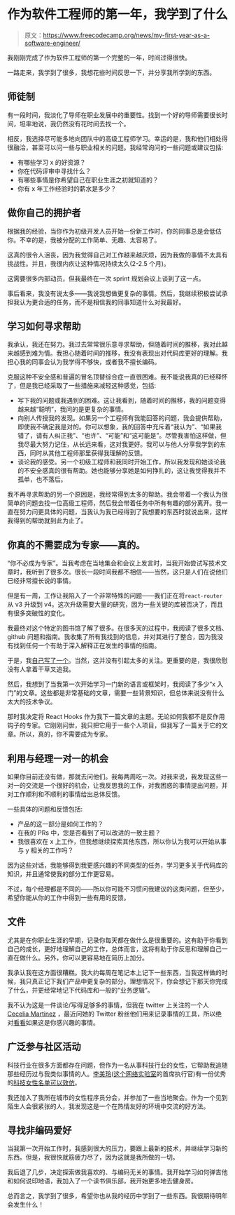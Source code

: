 # 作为软件工程师的第一年，我学到了什么

> 原文：<https://www.freecodecamp.org/news/my-first-year-as-a-software-engineer/>

我刚刚完成了作为软件工程师的第一个完整的一年，时间过得很快。

一路走来，我学到了很多，我想花些时间反思一下，并分享我所学到的东西。

## 师徒制

有一段时间，我淡化了导师在职业发展中的重要性。找到一个好的导师需要很长时间，坦率地说，我仍然没有花时间去找一个。

相反，我选择尽可能多地向团队中的高级工程师学习。幸运的是，我和他们相处得很融洽，甚至可以问一些与职业相关的问题。我经常询问的一些问题或建议包括:

*   有哪些学习 x 的好资源？
*   你在代码评审中寻找什么？
*   有哪些事情是你希望自己在职业生涯之初就知道的？
*   你有 x 年工作经验时的薪水是多少？

## 做你自己的拥护者

根据我的经验，当你作为初级开发人员开始一份新工作时，你的同事总是会低估你。不幸的是，我被分配的工作简单、无趣、太容易了。

这真的很令人沮丧，因为我觉得自己对工作越来越厌烦，因为我做的事情不太具有挑战性。并且，我很内疚让这种情况持续太久(2-2.5 个月)。

这需要很多内部动员，但我最终在一次 sprint 规划会议上谈到了这一点。

事后看来，我没有说太多——我说我想做更复杂的事情。然后，我继续积极尝试承担我认为更合适的任务，而不是相信我的同事知道什么对我最好。

## 学习如何寻求帮助

我承认，我还在努力。我过去常常很乐意寻求帮助，但随着时间的推移，我对此越来越感到难为情。我担心随着时间的推移，我没有表现出对代码库更好的理解。我担心我的同事会认为我学得不够快，或者我不擅长编码。

克服这种不安全感和普遍的冒名顶替综合症一直很困难。我不能说我真的已经释怀了，但是我已经采取了一些措施来减轻这种感觉，包括:

*   写下我的问题或我遇到的困难。这让我看到，随着时间的推移，我的问题变得越来越“聪明”，我问的是更复杂的事情。
*   向别人传授我的发现。如果另一个工程师有我能回答的问题，我会提供帮助，即使我不确定我是对的。你可以想象，我的回答中充斥着“我认为”、“如果我错了，请有人纠正我”、“也许”、“可能”和“这可能是”。尽管我害怕这样做，但我尽最大努力记住，从长远来看，这对我更好。我可以与他人分享我学到的东西，同时从其他工程师那里获得我理解的反馈。
*   谈论我的感受。另一个初级工程师和我同时开始工作，所以我发现和她谈论我的不安全感真的很有帮助。她也能够分享她是如何挣扎的，这让我觉得我并不孤单，也不落后。

我不再寻求帮助的另一个原因是，我经常得到太多的帮助。我会带着一个我认为很简单的问题去找一位高级工程师，然后我会带着任务中所有有趣的部分离开。我一直在努力问更具体的问题，当我认为我已经得到了我想要的东西时就说出来，这样我得到的帮助就到此为止了。

## 你真的不需要成为专家——真的。

“你不必成为专家”。当我考虑在当地集会和会议上发言时，当我开始尝试写技术文章时，我听到了很多次。很长一段时间我都不相信——当然，这只是人们在说他们已经非常擅长说的事情。

但是有一周，工作让我陷入了一个非常特殊的问题——我们正在将`react-router`从 v3 升级到 v4。这次升级需要大量的研究，因为一些关键的库被否决了，而且有很多突破性的变化。

我最终对这个特定的图书馆了解了很多。在很多天的过程中，我阅读了很多文档、github 问题和指南。我收集了所有我找到的信息，并对其进行了整合，因为我没有找到任何一个有助于深入解释正在发生的事情的指南。

于是，我[自己写了一个](https://www.freecodecamp.org/news/a-guide-to-upgrading-to-react-router-4/)。当然，这并没有引起太多的关注。更重要的是，我很欣慰没有人拿着干草叉追我。

然后，我想到了当我第一次开始学习一门新的语言或框架时，我阅读了多少“x 入门”的文章。这些都是非常基础的文章，需要一些背景知识，但总体来说没有什么太大的技术争议。

那时我决定将 React Hooks 作为我下一篇文章的主题。无论如何我都不是反作用钩子的专家。它刚刚问世，我只把它用于一些个人项目，但我写了一篇关于它的文章。所以，真的，你不需要成为专家。

## 利用与经理一对一的机会

如果你目前还没有做，那就去问他们。我每两周吃一次。对我来说，我发现这些一对一的交流是一个很好的机会，让我反思我的工作，对我困惑的事情提出问题，并对工作顺利和不顺利的事情给出总体反馈。

一些具体的问题和反馈包括:

*   产品的这一部分是如何工作的？
*   在我的 PRs 中，您是否看到了可以改进的一致主题？
*   我很喜欢在 x 上工作，但我想继续探索其他东西，所以你认为我可以开始从事与 y 相关的工作吗？

因为这些对话，我能够得到我更感兴趣的不同类型的任务，学习更多关于代码库的知识，并且通常使我的部分工作更容易。

不过，每个经理都是不同的——所以你可能不习惯问我建议的这类问题，但至少，希望你能从你的工作中得到一些有用的反馈。

## 文件

尤其是在你职业生涯的早期，记录你每天都在做什么是很重要的。这有助于你看到自己的成长，更好地理解自己的工作，总体而言，这将有助于你反思和理解自己一直在做什么。另外，你可以更容易地在简历上加分。

我承认我在这方面很糟糕。我大约每周在笔记本上记下一些东西，当我这样做的时候，我只真正记下我们产品中更复杂的部分。理想情况下，你会想记下那天你完成了什么，并更经常地记下代码库和一般的“业务逻辑”。

我不认为这是一件谈论/写得足够多的事情，但我在 twitter 上关注的一个人 [Cecelia Martinez](https://twitter.com/ceceliacreates) ，最近问她的 Twitter 粉丝他们用来记录事情的工具，所以绝对[看看](https://twitter.com/ceceliacreates/status/1172187733961379840?s=20)如果这是你感兴趣的事情。

## 广泛参与社区活动

科技行业在很多方面都存在问题，但作为一名从事科技行业的女性，它帮助我追随那些经历过与我类似事情的人。[李美玲](https://twitter.com/ladyleet)([这个网络实验室](https://www.thisdot.co/labs)的首席执行官)有一份优秀的[科技女性名单可以效仿](https://twitter.com/ladyleet/status/985018157994831872)。

我还加入了我所在城市的女性程序员分会，并参加了一些当地聚会。作为一个见到陌生人会很紧张的人，我发现这是一个在热情友好的环境中交流的好方法。

## 寻找非编码爱好

当我第一次开始工作时，我感到很大的压力，要跟上最新的技术，并继续学习新的东西。但是，我很快就筋疲力尽了，因为这就是我所做的一切。

我后退了几步，决定探索做我喜欢的、与编码无关的事情。我开始学习如何弹吉他和如何说印地语，我加入了一个读书俱乐部，我开始更多地去健身房。

总而言之，我学到了很多，希望你也从我的经历中学到了一些东西。我很期待明年会发生什么！